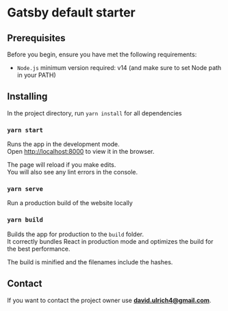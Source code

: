 # Gatsby default starter

## Prerequisites

Before you begin, ensure you have met the following requirements:

- `Node.js` minimum version required: v14 (and make sure to set Node path in your PATH)

## Installing

In the project directory, run `yarn install` for all dependencies

### `yarn start`

Runs the app in the development mode.<br />
Open [http://localhost:8000](http://localhost:8000) to view it in the browser.

The page will reload if you make edits.<br />
You will also see any lint errors in the console.

### `yarn serve`

Run a production build of the website locally

### `yarn build`

Builds the app for production to the `build` folder.<br />
It correctly bundles React in production mode and optimizes the build for the best performance.

The build is minified and the filenames include the hashes.

## Contact

If you want to contact the project owner use **david.ulrich4@gmail.com**.
